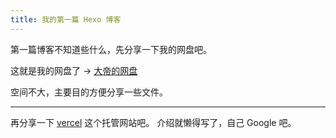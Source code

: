 ```yaml
---
title: 我的第一篇 Hexo 博客
---
```


第一篇博客不知道些什么，先分享一下我的网盘吧。

这就是我的网盘了 -> [大帝的网盘](https://public-xess.vercel.app/)

空间不大，主要目的方便分享一些文件。

--------------------------------------

再分享一下 [vercel](https://vercel.com/) 这个托管网站吧。
介绍就懒得写了，自己 Google 吧。
